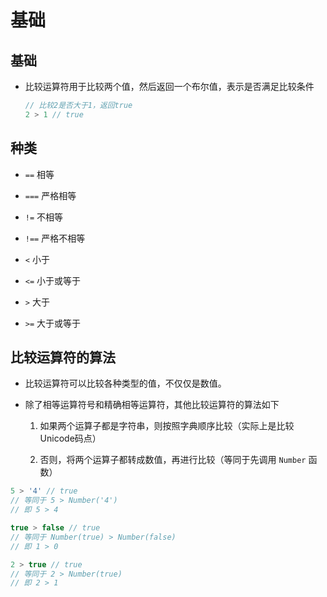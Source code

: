# 基础

## 基础

*   比较运算符用于比较两个值，然后返回一个布尔值，表示是否满足比较条件

    ```javascript
    // 比较2是否大于1，返回true
    2 > 1 // true
    ```

## 种类

*   `==` 相等

*   `===` 严格相等

*   `!=` 不相等

*   `!==` 严格不相等

*   `<` 小于

*   `<=` 小于或等于

*   `>` 大于

*   `>=` 大于或等于

## 比较运算符的算法

*   比较运算符可以比较各种类型的值，不仅仅是数值。

*   除了相等运算符号和精确相等运算符，其他比较运算符的算法如下

    1.  如果两个运算子都是字符串，则按照字典顺序比较（实际上是比较Unicode码点）

    2.  否则，将两个运算子都转成数值，再进行比较（等同于先调用 `Number` 函数）

```javascript
5 > '4' // true
// 等同于 5 > Number('4')
// 即 5 > 4

true > false // true
// 等同于 Number(true) > Number(false)
// 即 1 > 0

2 > true // true
// 等同于 2 > Number(true)
// 即 2 > 1
```
